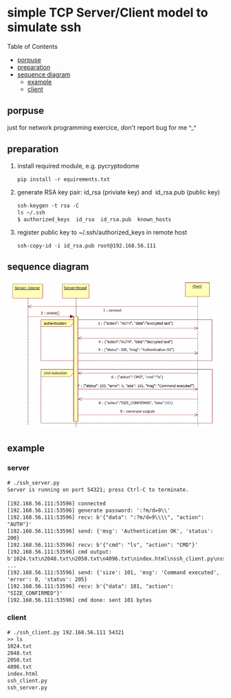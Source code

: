 simple TCP Server/Client model to simulate ssh
==============================

Table of Contents
+ [porpuse](#porpuse)
+ [preparation](#preparation)
+ [sequence diagram](#sequence-diagram)
    + [example](#example)
    + [client](#client)

## porpuse
just for network programming exercice, don't report bug for me ^_^

## preparation
1. install required module, e.g. pycryptodome
    ```
    pip install -r equirements.txt
    ```
1. generate RSA key pair: id_rsa (priviate key) and  id_rsa.pub (public key)
    ```
    ssh-keygen -t rsa -C
    ls ~/.ssh
    $ authorized_keys  id_rsa  id_rsa.pub  known_hosts
    ```
1. register public key to ~/.ssh/authorized_keys in remote host
    ```
    ssh-copy-id -i id_rsa.pub root@192.168.56.111
    ```

## sequence diagram
![sequence](sequence_diagram.png "sequence")

## example
### server
```
# ./ssh_server.py 
Server is running on port 54321; press Ctrl-C to terminate.

[192.168.56.111:53596] connected
[192.168.56.111:53596] generate password: ':?m/d=9\\'
[192.168.56.111:53596] recv: b'{"data": ":?m/d=9\\\\", "action": "AUTH"}'
[192.168.56.111:53596] send: {'msg': 'Authentication OK', 'status': 200}
[192.168.56.111:53596] recv: b'{"cmd": "ls", "action": "CMD"}'
[192.168.56.111:53596] cmd output: b'1024.txt\n2048.txt\n2050.txt\n4096.txt\nindex.html\nssh_client.py\nssh_serve' ...
[192.168.56.111:53596] send: {'size': 101, 'msg': 'Command executed', 'error': 0, 'status': 205}
[192.168.56.111:53596] recv: b'{"data": 101, "action": "SIZE_CONFIRMED"}'
[192.168.56.111:53596] cmd done: sent 101 bytes

```
### client
```
# ./ssh_client.py 192.168.56.111 54321
>> ls
1024.txt
2048.txt
2050.txt
4096.txt
index.html
ssh_client.py
ssh_server.py
```
